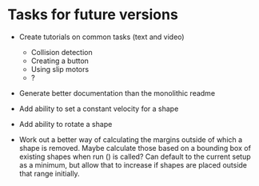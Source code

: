 # Tasks for future versions

* Create tutorials on common tasks (text and video)
    * Collision detection
    * Creating a button
    * Using slip motors
    * ?

* Generate better documentation than the monolithic readme

* Add ability to set a constant velocity for a shape

* Add ability to rotate a shape

* Work out a better way of calculating the margins outside of which a shape is removed.
  Maybe calculate those based on a bounding box of existing shapes when run () is called?
  Can default to the current setup as a minimum, but allow that to increase if shapes are
  placed outside that range initially.